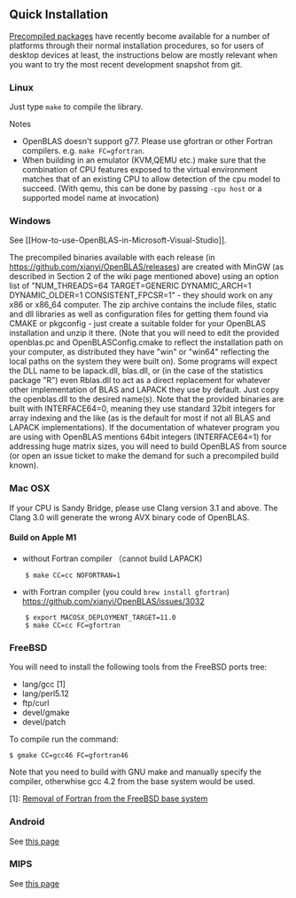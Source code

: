## Quick Installation
[Precompiled packages](https://github.com/xianyi/OpenBLAS/wiki/Precompiled-installation-packages) have recently become available for a number of platforms through their normal installation procedures, so for users of desktop devices at least, the instructions below are mostly relevant when you want to try the most recent development snapshot from git.

### Linux

Just type `make` to compile the library.

Notes
* OpenBLAS doesn't support g77. Please use gfortran or other Fortran compilers. e.g. `make FC=gfortran`.
* When building in an emulator (KVM,QEMU etc.) make sure that the combination of CPU features exposed to
  the virtual environment matches that of an existing CPU to allow detection of the cpu model to succeed. 
  (With qemu, this can be done by passing `-cpu host` or a supported model name at invocation)

### Windows

See [[How-to-use-OpenBLAS-in-Microsoft-Visual-Studio]].

The precompiled binaries available with each release (in https://github.com/xianyi/OpenBLAS/releases) are
created with MinGW (as described in Section 2 of the wiki page mentioned above) using an option list of 
"NUM_THREADS=64 TARGET=GENERIC DYNAMIC_ARCH=1 DYNAMIC_OLDER=1 CONSISTENT_FPCSR=1" - they should work on
any x86 or x86_64 computer. The zip archive contains the include files, static and dll libraries as well
as configuration files for getting them found via CMAKE or pkgconfig - just create a suitable folder for
your OpenBLAS installation and unzip it there. (Note that you will need to edit the provided openblas.pc
and OpenBLASConfig.cmake to reflect the installation path on your computer, as distributed they have "win"
or "win64" reflecting the local paths on the system they were built on). Some programs will expect the DLL
name to be lapack.dll, blas.dll, or (in the case of the statistics package "R") even Rblas.dll to act as a
direct replacement for whatever other implementation of BLAS and LAPACK they use by default. Just copy the
openblas.dll to the desired name(s).
Note that the provided binaries are built with INTERFACE64=0, meaning they use standard 32bit integers for
array indexing and the like (as is the default for most if not all BLAS and LAPACK implementations). If the
documentation of whatever program you are using with OpenBLAS mentions 64bit integers (INTERFACE64=1) for
addressing huge matrix sizes, you will need to build OpenBLAS from source (or open an issue ticket to make
the demand for such a precompiled build known).

### Mac OSX

If your CPU is Sandy Bridge, please use Clang version 3.1 and above. The Clang 3.0 will generate the wrong AVX binary code of OpenBLAS.

#### Build on Apple M1

* without Fortran compiler （cannot build LAPACK)
```
    $ make CC=cc NOFORTRAN=1
```
* with Fortran compiler (you could `brew install gfortran`) https://github.com/xianyi/OpenBLAS/issues/3032
```
    $ export MACOSX_DEPLOYMENT_TARGET=11.0
    $ make CC=cc FC=gfortran
```
### FreeBSD

You will need to install the following tools from the FreeBSD ports tree:
* lang/gcc [1]
* lang/perl5.12
* ftp/curl
* devel/gmake
* devel/patch

To compile run the command:

    $ gmake CC=gcc46 FC=gfortran46

Note that you need to build with GNU make and manually specify the compiler, otherwhise gcc 4.2 from the base system would be used.

[1]: [Removal of Fortran from the FreeBSD base system](http://www.bsdunix.ch/serendipity/index.php?/archives/345-Removal-of-Fortran-from-the-FreeBSD-base-system.html)

### Android 
See [this page](https://github.com/xianyi/OpenBLAS/wiki/How-to-build-OpenBLAS-for-Android)

### MIPS
See [this page](https://github.com/xianyi/OpenBLAS/wiki/Faq#mips)